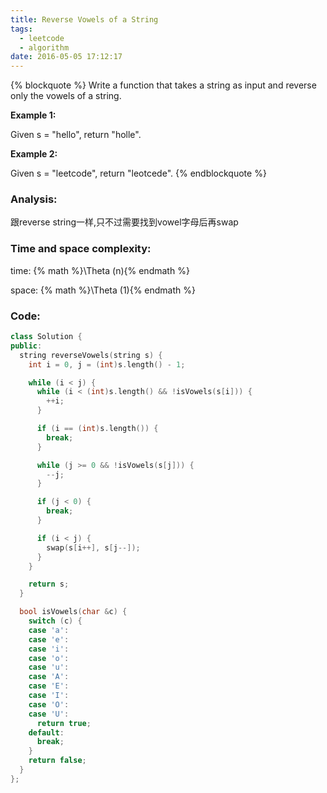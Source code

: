 ```yaml
---
title: Reverse Vowels of a String
tags:
  - leetcode
  - algorithm
date: 2016-05-05 17:12:17
---
```

{% blockquote %}
Write a function that takes a string as input and reverse only the vowels of a string.

**Example 1:**

Given s = "hello", return "holle".

**Example 2:**

Given s = "leetcode", return "leotcede".
{% endblockquote %}
<!-- more -->
### Analysis:
跟reverse string一样,只不过需要找到vowel字母后再swap
### Time and space complexity:
time: {% math %}\Theta (n){% endmath %}

space: {% math %}\Theta (1){% endmath %}
### Code:
```cpp
class Solution {
public:
  string reverseVowels(string s) {
    int i = 0, j = (int)s.length() - 1;

    while (i < j) {
      while (i < (int)s.length() && !isVowels(s[i])) {
        ++i;
      }

      if (i == (int)s.length()) {
        break;
      }

      while (j >= 0 && !isVowels(s[j])) {
        --j;
      }

      if (j < 0) {
        break;
      }

      if (i < j) {
        swap(s[i++], s[j--]);
      }
    }

    return s;
  }

  bool isVowels(char &c) {
    switch (c) {
    case 'a':
    case 'e':
    case 'i':
    case 'o':
    case 'u':
    case 'A':
    case 'E':
    case 'I':
    case 'O':
    case 'U':
      return true;
    default:
      break;
    }
    return false;
  }
};
```
